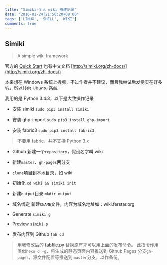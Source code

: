 ```yaml
---
title: "Simiki-个人 wiki 搭建记录"
date: "2016-01-24T21:50:20+08:00"
tags: ['LINUX', 'SHELL', 'WIKI']
comments: true
---
```



## Simiki

> A simple wiki framework

官方的 [Quick Start](http://simiki.org/quickstart.html) 
也有中文文档 [http://simiki.org/zh-docs/](http://simiki.org/zh-docs/) 

本来想在 Windows 系统上折腾，不过作者并不建议，而且我尝试后发觉实在好多坑，所以转向 Ubuntu 系统

我用的是 Python 3.4.3，以下是大致操作记录

- 安装 simiki `sudo pip3 install simiki`

- 安装 ghp-import  `sudo pip3 install ghp-import`

- 安装 fabric3 `sudo pip3 install fabric3`
> 不要用 fabric，并不支持 Python 3.x

- Github 新建一个`repository`，假设名字叫 wiki

- 新建`master`、`gh-pages`两分支

- `clone`项目到本地目录，如 wiki

- 初始化 `cd wiki && simiki init`

- 新建`output`目录 `mkdir output`

- 域名绑定 新建`CNAME`文件，内容为域名地址如：wiki.ferstar.org

- Generate `simiki g`

- Preview `simiki p`

- 发布内容到 Github `fab cd`
> 用我修改后的 [fabfile.py](https://github.com/ferstar/wiki/blob/master/fabfile.py) 替换原有才可以用上面的发布命令。
> 此指令作用类似`hexo d -g`，将生成的静态页面内容推送到 Github Pages 分支`gh-pages`，源文件配置等推送到 `master`分支，以作备份。